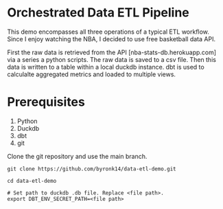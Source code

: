 # Orchestrated Data ETL Pipeline

This demo encompasses all three operations of a typical ETL workflow. Since I enjoy watching the NBA, I decided to use free basketball data API. 

First the raw data is retrieved from the API [nba-stats-db.herokuapp.com] via a series a python scripts. The raw data is saved to a csv file. Then this data is written to a table within a local duckdb instance. dbt is used to calculalte aggregated metrics and loaded to multiple views.

# Prerequisites

1. Python 
2. Duckdb 
3. dbt 
4. git



Clone the git repository and use the main branch.
```
git clone https://github.com/byronk14/data-etl-demo.git

cd data-etl-demo

# Set path to duckdb .db file. Replace <file path>.
export DBT_ENV_SECRET_PATH=<file path>
```